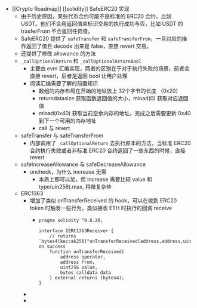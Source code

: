 - [[Crypto Roadmap]] [[solidity]] SafeERC20 实现
	- 由于历史原因，某些代币合约可能不是标准的 ERC20 合约，比如 USDT。他们不会用返回值来标识交易的执行成功与否，比如 USDT 的 trasferFrom 不会返回任何值。
	- SafeERC20 提供了 `safeTransfer` 和 `safeTransferFrom`，一旦对应的操作返回了值且 decode 出来是 false，直接 revert 交易。
	- 还提供了修改 allowance 的方法
	- `_callOptionalReturn` 和 `_callOptionalReturnBool`
		- 主要由 evm 汇编实现，两者的区别在于对于执行失败的场景，前者会直接 revert，后者是返回 bool 让用户处理
		- 阅读汇编需要了解的前置知识
			- 数组的内存布局在开始的地址放上 32个字节的长度 （0x20）
			- returndatasize 获取函数返回值的大小，mload(0) 获取对应返回值
			- mload(0x40) 获取当前空余内存的地址，完成之后需要更新 0x40 到下一个可用的内存地址
			- call 与 revert
	- safeTransfer 与 safeTransferFrom
		- 内部调用了 `_callOptionalReturn` 去执行原本的方法，当标准 ERC20 合约执行失败或者非标准 ERC20 合约返回了一些东西的时候，直接 revert
	- safeIncreaseAllowance 与 safeDecreaseAllowance
		- uncheck，为什么 increase 无需
			- 本质上都可以加，但 increase 需要比较 value 和 type(uin256).max, 稍微复杂些
	- ERC1363
		- 增加了类似 onTransferReceived 的 hook，可以在收到 ERC20 token 时触发一些行为，类似接收 ETH 时执行的回调 receive
			- ```solidity
			  pragma solidity ^0.8.20;
			  
			  interface IERC1363Receiver {
			      // returns `bytes4(keccak256("onTransferReceived(address,address,uint256,bytes)"))` on success
			      function onTransferReceived(
			          address operator,
			          address from,
			          uint256 value,
			          bytes calldata data
			      ) external returns (bytes4);
			  }
			  ```
		-
		-